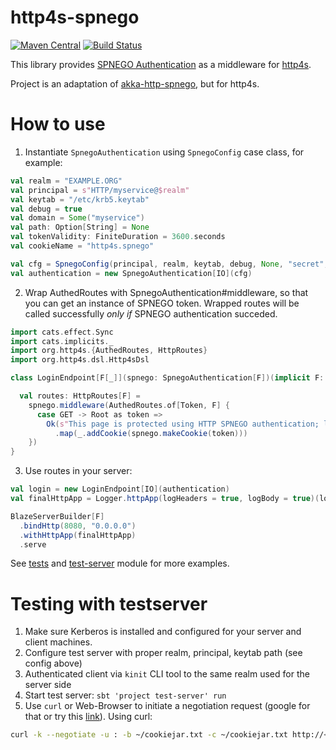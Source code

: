 # http4s-spnego
[![Maven Central](https://maven-badges.herokuapp.com/maven-central/io.github.novakov-alexey/http4s-spnego_2.13/badge.svg)](https://maven-badges.herokuapp.com/maven-central/io.github.novakov-alexey/http4s-spnego_2.13)
[![Build Status](https://travis-ci.org/novakov-alexey/http4s-spnego.svg?branch=master)](https://travis-ci.org/novakov-alexey/http4s-spnego)

This library provides [SPNEGO Authentication](https://en.wikipedia.org/wiki/SPNEGO) as a middleware for [http4s](https://github.com/http4s/http4s).

Project is an adaptation of [akka-http-spnego](https://github.com/tresata/akka-http-spnego), but for http4s.

# How to use

1. Instantiate `SpnegoAuthentication` using `SpnegoConfig` case class, for example:
```scala
val realm = "EXAMPLE.ORG"
val principal = s"HTTP/myservice@$realm"
val keytab = "/etc/krb5.keytab"
val debug = true
val domain = Some("myservice")
val path: Option[String] = None
val tokenValidity: FiniteDuration = 3600.seconds
val cookieName = "http4s.spnego"

val cfg = SpnegoConfig(principal, realm, keytab, debug, None, "secret", domain, path, tokenValidity, cookieName)
val authentication = new SpnegoAuthentication[IO](cfg)
``` 
2. Wrap AuthedRoutes with SpnegoAuthentication#middleware, so that you can get an instance of SPNEGO token. 
Wrapped routes will be called successfully *only if* SPNEGO authentication succeded. 

```scala
import cats.effect.Sync
import cats.implicits._
import org.http4s.{AuthedRoutes, HttpRoutes}
import org.http4s.dsl.Http4sDsl

class LoginEndpoint[F[_]](spnego: SpnegoAuthentication[F])(implicit F: Sync[F]) extends Http4sDsl[F] {

  val routes: HttpRoutes[F] =
    spnego.middleware(AuthedRoutes.of[Token, F] {
      case GET -> Root as token =>
        Ok(s"This page is protected using HTTP SPNEGO authentication; logged in as $token")
          .map(_.addCookie(spnego.makeCookie(token)))
    })
}
```

3. Use routes in your server:
```scala
val login = new LoginEndpoint[IO](authentication)
val finalHttpApp = Logger.httpApp(logHeaders = true, logBody = true)(login)

BlazeServerBuilder[F]
  .bindHttp(8080, "0.0.0.0")
  .withHttpApp(finalHttpApp)
  .serve
```

See [tests](http4s-spnego/src/test/scala/io/github/novakovalexey/http4s/spnego) and [test-server](test-server/src/main/scala/io/github/novakovalexey/http4s/spnego/Main.scala) module for more examples.

# Testing with testserver

1. Make sure Kerberos is installed and configured for your server and client machines.
2. Configure test server with proper realm, principal, keytab path (see config above)
3. Authenticated client via `kinit` CLI tool to the same realm used for the server side
4. Start test server: `sbt 'project test-server' run`
4. Use `curl` or Web-Browser to initiate a negotiation request (google for that or try this [link](http://www.microhowto.info/howto/configure_firefox_to_authenticate_using_spnego_and_kerberos.html)). Using curl: 
```bash
curl -k --negotiate -u : -b ~/cookiejar.txt -c ~/cookiejar.txt http://<yourserver>:8080/
```

